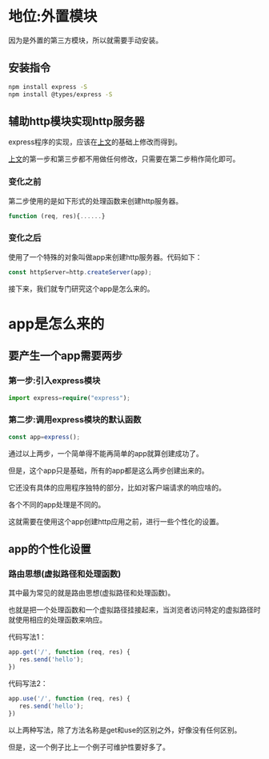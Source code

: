 # 地位:外置模块

因为是外置的第三方模块，所以就需要手动安装。

## 安装指令

```bash
npm install express -S
npm install @types/express -S
```

## 辅助http模块实现http服务器

express程序的实现，应该在[上文](/关键技术/webService/http/README.md)的基础上修改而得到。

[上文](/关键技术/webService/http/README.md)的第一步和第三步都不用做任何修改，只需要在第二步稍作简化即可。

### 变化之前

第二步使用的是如下形式的处理函数来创建http服务器。

```typescript
function (req, res){......}
```

### 变化之后

使用了一个特殊的对象叫做app来创建http服务器。代码如下：

```typescript
const httpServer=http.createServer(app);
```

接下来，我们就专门研究这个app是怎么来的。

# app是怎么来的

## 要产生一个app需要两步

### 第一步:引入express模块

```typescript
import express=require("express");
```

### 第二步:调用express模块的默认函数

```typescript
const app=express();
```

通过以上两步，一个简单得不能再简单的app就算创建成功了。

但是，这个app只是基础，所有的app都是这么两步创建出来的。

它还没有具体的应用程序独特的部分，比如对客户端请求的响应啥的。

各个不同的app处理是不同的。

这就需要在使用这个app创建http应用之前，进行一些个性化的设置。

## app的个性化设置

### 路由思想(虚拟路径和处理函数)

其中最为常见的就是路由思想(虚拟路径和处理函数)。

也就是把一个处理函数和一个虚拟路径挂接起来，当浏览者访问特定的虚拟路径时就使用相应的处理函数来响应。

代码写法1：

```typescript
app.get('/', function (req, res) {
   res.send('hello');
})
```

代码写法2：

```typescript
app.use('/', function (req, res) {
   res.send('hello');
})
```

以上两种写法，除了方法名称是get和use的区别之外，好像没有任何区别。

但是，这一个例子比上一个例子可维护性要好多了。